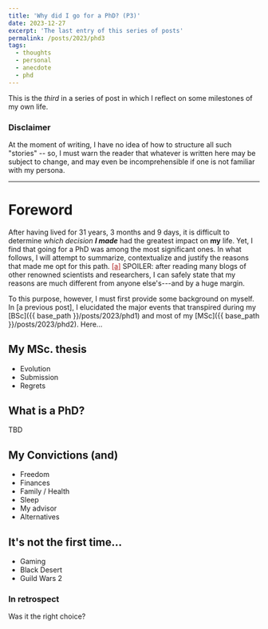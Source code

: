```yaml
---
title: 'Why did I go for a PhD? (P3)'
date: 2023-12-27
excerpt: 'The last entry of this series of posts'
permalink: /posts/2023/phd3
tags:
  - thoughts
  - personal
  - anecdote
  - phd
---
```


This is the _third_ in a series of post in which I reflect on some milestones of my own life.  

### Disclaimer
At the moment of writing, I have no idea of how to structure all such "stories" -- so, I must warn the reader that whatever is written here may be subject to change, and may even be incomprehensible if one is not familiar with my persona.

___

# Foreword

After having lived for 31 years, 3 months and 9 days, it is difficult to determine _which decision **I made**_ had the greatest impact on **my** life. Yet, I find that going for a PhD was among the most significant ones. In what follows, I will attempt to summarize, contextualize and justify the reasons that made me opt for this path. <span class="footnote"><a href="#" style="color:firebrick">[a]</a><span class="footnote_content"> SPOILER: after reading many blogs of other renowned scientists and researchers, I can safely state that my reasons are much different from anyone else's---and by a huge margin.</span></span>

To this purpose, however, I must first provide some background on myself. In [a previous post], I elucidated the major events that transpired during my [BSc]({{ base_path }}/posts/2023/phd1) and most of my [MSc]({{ base_path }}/posts/2023/phd2). Here... 

## My MSc. thesis

* Evolution
* Submission
* Regrets

## What is a PhD?

TBD

## My Convictions (and)

* Freedom
* Finances
* Family / Health
* Sleep
* My advisor
* Alternatives




## It's not the first time...

* Gaming
* Black Desert
* Guild Wars 2


### In retrospect

Was it the right choice?








